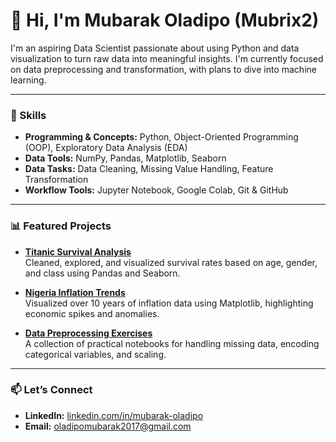 # 👋 Hi, I'm Mubarak Oladipo (Mubrix2)

I'm an aspiring Data Scientist passionate about using Python and data visualization to turn raw data into meaningful insights. I'm currently focused on data preprocessing and transformation, with plans to dive into machine learning.

---

### 🔧 Skills
- **Programming & Concepts:** Python, Object-Oriented Programming (OOP), Exploratory Data Analysis (EDA)
- **Data Tools:** NumPy, Pandas, Matplotlib, Seaborn
- **Data Tasks:** Data Cleaning, Missing Value Handling, Feature Transformation
- **Workflow Tools:** Jupyter Notebook, Google Colab, Git & GitHub

---

### 📊 Featured Projects

- **[Titanic Survival Analysis](https://github.com/Mubrix2/titanic-analysis)**  
  Cleaned, explored, and visualized survival rates based on age, gender, and class using Pandas and Seaborn.

- **[Nigeria Inflation Trends](https://github.com/Mubrix2/nigeria-inflation-visualization)**  
  Visualized over 10 years of inflation data using Matplotlib, highlighting economic spikes and anomalies.

- **[Data Preprocessing Exercises](https://github.com/Mubrix2/data-preprocessing-exercises)**  
  A collection of practical notebooks for handling missing data, encoding categorical variables, and scaling.

---

### 📫 Let’s Connect
- **LinkedIn:** [linkedin.com/in/mubarak-oladipo](https://www.linkedin.com/in/mubarak-oladipo)
- **Email:** oladipomubarak2017@gmail.com
